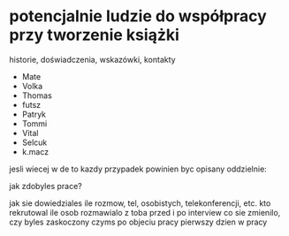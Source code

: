 # potencjalnie ludzie do współpracy przy tworzenie książki
historie, doświadczenia, wskazówki, kontakty 

- Mate
- Volka
- Thomas
- futsz
- Patryk
- Tommi
- Vital
- Selcuk
- k.macz


 jesli wiecej w de to kazdy przypadek powinien byc opisany oddzielnie:

jak zdobyles prace?

jak sie dowiedziales
ile rozmow, tel, osobistych, telekonferencji, etc.
kto rekrutowal
ile osob rozmawialo z toba przed i po interview
co sie zmienilo, czy byles zaskoczony czyms po objeciu pracy
pierwszy dzien w pracy






